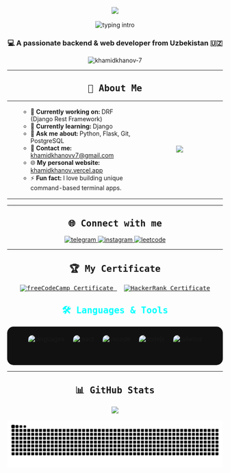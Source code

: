 <!-- Header GIF -->
<div align="center">
  <img src="https://media0.giphy.com/media/v1.Y2lkPTc5MGI3NjExY2gydDNrazRqc2RnMHU5aXN2ejlscnBuZHFyYjRvYXo0cXQ5eHNuMiZlcD12MV9pbnRlcm5hbF9naWZfYnlfaWQmY3Q9Zw/5bGYUuT3VEVLa/giphy.gif" height="200" />
</div>

<!-- Typing Intro -->
<p align="center">
  <img src="https://readme-typing-svg.demolab.com?font=Montserrat&weight=700&size=32&duration=2200&pause=900&center=true&vCenter=true&repeat=true&width=700&lines=I'm+Khamidkhanov+Muhammadzohid;Backend+Developer;Python+%7C+Django+%7C+Flask" alt="typing intro" />
</p>

<h3 align="center">💻 A passionate backend & web developer from Uzbekistan 🇺🇿</h3>

<p align="center">
  <img src="https://komarev.com/ghpvc/?username=khamidkhanov-7&label=Profile%20views&color=0e75b6&style=flat" alt="khamidkhanov-7" />
</p>

---

<h2 align="center" style="font-family: 'Fira Code', monospace;">🚀 About Me</h2> 
<div align="center">
  <table>
    <tr>
      <td align="left" width="60%">
        <ul>
        <ul>
          <li>🔨 <strong>Currently working on:</strong> DRF (Django Rest Framework)</li>
          <li>🌱 <strong>Currently learning:</strong> Django </li>
          <li>💬 <strong>Ask me about:</strong> Python, Flask, Git, PostgreSQL</li>
          <li>📧 <strong>Contact me:</strong> <a href="mailto:khamidkhanovv7@gmail.com">khamidkhanovv7@gmail.com</a></li>
          <li>🌐 <strong>My personal website:</strong> <a href="https://khamidkhanov.vercel.app/" target="_blank">khamidkhanov.vercel.app</a></li>
          <li>⚡ <strong>Fun fact:</strong> I love building unique command-based terminal apps.</li>
        </ul>
      </td>
      <td align="center" width="40%">
        <img src="https://media2.giphy.com/media/QBd2kLB5qDmysEXre9/giphy.gif" width="250" />
      </td>
    </tr>
  </table>
</div>

---

<h2 align="center" style="font-family: 'Fira Code', monospace;">🌐 Connect with me</h2>
<p align="center">
  <a href="https://t.me/khamidkhanov7" target="_blank">
    <img src="https://img.shields.io/badge/Telegram-2CA5E0?style=for-the-badge&logo=telegram&logoColor=white" alt="telegram" />
  </a>
  <a href="https://www.instagram.com/khamidkhanov.7/" target="_blank">
    <img src="https://img.shields.io/badge/Instagram-E4405F?style=for-the-badge&logo=instagram&logoColor=white" alt="instagram" />
  </a>
  <a href="https://leetcode.com/u/khamidkhanov7/" target="_blank">
    <img src="https://img.shields.io/badge/LeetCode-FFA116?style=for-the-badge&logo=leetcode&logoColor=black" alt="leetcode" />
  </a>
</p>

---

<h2 align="center" style="font-family: 'Fira Code', monospace;">🏆 My Certificate</h2>

<p align="center" style="font-family: 'Fira Code', monospace;">
  <a href="https://www.freecodecamp.org/certification/khamidkhanov7/scientific-computing-with-python-v7" target="_blank" rel="noopener noreferrer" style="margin-right: 8px;">
    <img src="https://img.shields.io/badge/freeCodeCamp-Certificate-brightgreen?logo=freecodecamp" alt="freeCodeCamp Certificate" />
  </a>
  <a href="https://www.hackerrank.com/certificates/68da34a83536" target="_blank" rel="noopener noreferrer" style="margin-left: 8px;">
    <img src="https://img.shields.io/badge/HackerRank-Certificate-2EA44F?logo=hackerrank&logoColor=white" alt="HackerRank Certificate" />
  </a>
</p>

<h2 align="center" style="font-family: 'Fira Code', monospace; color:#0ff;">🛠️ Languages & Tools</h2>
<div align="center" style="background:#111; padding: 20px; border-radius:15px; display:flex; justify-content:center; gap:20px; flex-wrap:wrap;">
  <img src="https://skillicons.dev/icons?i=python,flask,django,git,postgres,linux,html,css,js" height="50" style="border-radius:10px;" alt="languages" />
  <img src="https://skillicons.dev/icons?i=react" height="50" style="border-radius:10px;" alt="react" />
  <img src="https://skillicons.dev/icons?i=vscode" height="50" style="border-radius:10px;" alt="vscode" />
  <img src="https://skillicons.dev/icons?i=nodejs" height="50" style="border-radius:10px;" alt="nodejs" />
  <img src="https://skillicons.dev/icons?i=tailwind" height="50" style="border-radius:10px;" alt="tailwind" />
</div>


---

<h2 align="center" style="font-family: 'Fira Code', monospace;">📊 GitHub Stats</h2>  
<p align="center">
  <img src="https://github-readme-stats.vercel.app/api/top-langs/?username=khamidkhanov-7&layout=compact&theme=dark" />
</p>


<!-- Snake Animation -->
<p align="center">
  <picture>
    <source media="(prefers-color-scheme: dark)" srcset="https://raw.githubusercontent.com/asmrprog-yt/asmrprog-yt/output/github-snake-dark.svg" />
    <source media="(prefers-color-scheme: light)" srcset="https://raw.githubusercontent.com/asmrprog-yt/asmrprog-yt/output/github-snake.svg" />
    <img alt="github-snake" src="https://raw.githubusercontent.com/asmrprog-yt/asmrprog-yt/output/github-snake.svg" />
  </picture>
</p>
